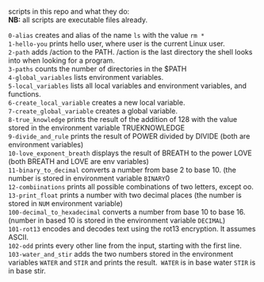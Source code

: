 scripts in this repo and what they do: <br>
**NB:** all scripts are executable files already. 

`0-alias` creates and alias of the name `ls` with the value `rm *` <br>
`1-hello-you` prints hello user, where user is the current Linux user.<br>
`2-path` adds  /action to the PATH. /action is the last directory the shell looks into when looking for a program.<br>
`3-paths` counts the number of directories in the $PATH<br>
`4-global_variables` lists environment variables.<br>
`5-local_variables` lists all local variables and environment variables, and functions.<br>
`6-create_local_variable` creates a new local variable.<br>
`7-create_global_variable` creates a global variable.<br>
`8-true_knowledge` prints the result of the addition of 128 with the value stored in the environment variable TRUEKNOWLEDGE<br>
`9-divide_and_rule` prints the result of POWER divided by DIVIDE (both are environment variables)<br>
`10-love_exponent_breath` displays the result of BREATH to the power LOVE (both BREATH and LOVE are env variables) <br>
`11-binary_to_decimal` converts a number from base 2 to base 10. (the number is stored in environment variable `BINARY`0 </br>
`12-combiinations` prints all possible combinations of two letters, except oo. <br>
`13-print_float` prints a number with two decimal places (the number is stored in `NUM` environment variable) <br>
`100-decimal_to_hexadecimal` converts a number from base 10 to base 16. (number in based 10 is stored in the environment variable `DECIMAL`) <br>
`101-rot13` encodes and decodes text using the rot13 encryption. It assumes ASCII. <br>
`102-odd` prints every other line from the input, starting with the first line. <br>
`103-water_and_stir` adds the two numbers stored in the environment variables `WATER` and `STIR` and prints the result.` WATER` is in base water `STIR` is in base stir.
